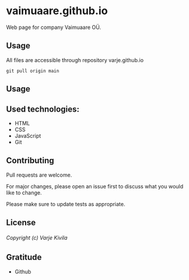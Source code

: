 # vaimuaare.github.io

Web page for company Vaimuaare OÜ.

## Usage

All files are 
accessible through repository varje.github.io

```
git pull origin main
```

## Usage

## Used technologies:
* HTML
* CSS
* JavaScript
* Git

##

## Contributing

Pull requests are welcome. 

For major changes, please open an issue first
to discuss what you would like to change.

Please make sure to update tests as appropriate.

## License

###### Copyright (c) Varje Kivila

## Gratitude
* Github
